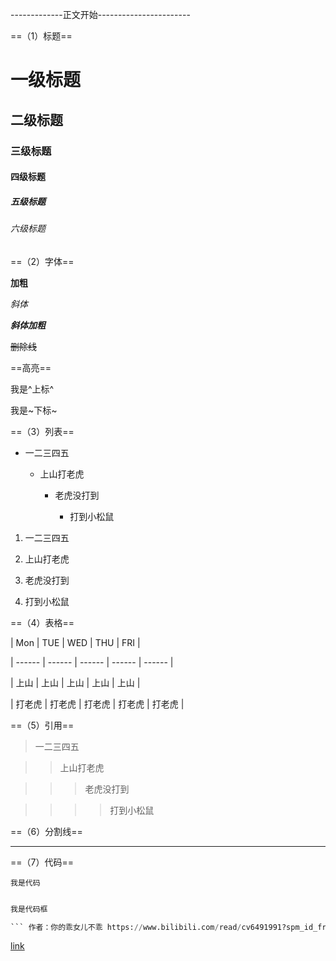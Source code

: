 -------------正文开始-----------------------

==（1）标题==
# 一级标题

## 二级标题

### 三级标题

#### 四级标题

##### 五级标题

###### 六级标题

==（2）字体==

**加粗**

*斜体*

***斜体加粗***

~~删除线~~

==高亮==

我是^上标^

我是~下标~

==（3）列表==

+ 一二三四五

  + 上山打老虎

    + 老虎没打到

      + 打到小松鼠

1. 一二三四五

2. 上山打老虎

3. 老虎没打到

4. 打到小松鼠

==（4）表格==

| Mon    | TUE    | WED    | THU    | FRI    |

| ------ | ------ | ------ | ------ | ------ |

| 上山   | 上山   | 上山   | 上山   | 上山   |

| 打老虎 | 打老虎 | 打老虎 | 打老虎 | 打老虎 |

==（5）引用==

>一二三四五

>>上山打老虎

>>>老虎没打到

>>>>打到小松鼠

==（6）分割线==

---------------------

==（7）代码==

`我是代码`

```python

我是代码框

``` 作者：你的乖女儿不乖 https://www.bilibili.com/read/cv6491991?spm_id_from=333.788.b_636f6d6d656e74.6 出处：bilibili
```

[link](https://www.bilibili.com/read/cv6491991?spm_id_from=333.788.b_636f6d6d656e74.6)

